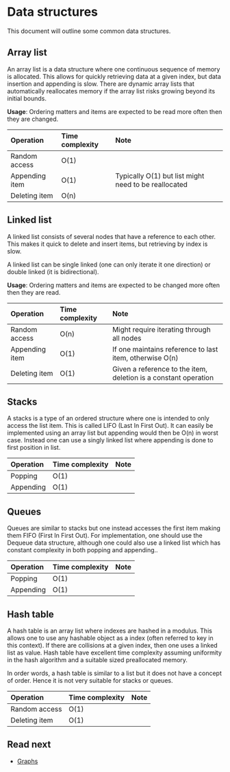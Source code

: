 # Data structures

This document will outline some common data structures.

## Array list

An array list is a data structure where one continuous sequence of memory is
allocated. This allows for quickly retrieving data at a given index, but data
insertion and appending is slow. There are dynamic array lists that
automatically reallocates memory if the array list risks growing beyond its
initial bounds.

**Usage**: Ordering matters and items are expected to be read more often then
they are changed.

| Operation      | Time complexity | Note                                                 |
| :------------- | :-------------- | :--------------------------------------------------- |
| Random access  | O(1)            |                                                      |
| Appending item | O(1)            | Typically O(1) but list might need to be reallocated |
| Deleting item  | O(n)            |                                                      |

## Linked list

A linked list consists of several nodes that have a reference to each other.
This makes it quick to delete and insert items, but retrieving by index is slow.

A linked list can be single linked (one can only iterate it one direction) or
double linked (it is bidirectional).

**Usage**: Ordering matters and items are expected to be changed more often then
they are read.

| Operation      | Time complexity | Note                                                            |
| :------------- | :-------------- | :-------------------------------------------------------------- |
| Random access  | O(n)            | Might require iterating through all nodes                       |
| Appending item | O(1)            | If one maintains reference to last item, otherwise O(n)         |
| Deleting item  | O(1)            | Given a reference to the item, deletion is a constant operation |

## Stacks

A stacks is a type of an ordered structure where one is intended to only access
the list item. This is called LIFO (Last In First Out). It can easily be
implemented using an array list but appending would then be O(n) in worst case.
Instead one can use a singly linked list where appending is done to first
position in list.

| Operation | Time complexity | Note |
| :-------- | :-------------- | :--- |
| Popping   | O(1)            |      |
| Appending | O(1)            |      |

## Queues

Queues are similar to stacks but one instead accesses the first item making them
FIFO (First In First Out). For implementation, one should use the Dequeue data
structure, although one could also use a linked list which has constant
complexity in both popping and appending..

| Operation | Time complexity | Note |
| :-------- | :-------------- | :--- |
| Popping   | O(1)            |      |
| Appending | O(1)            |      |

## Hash table

A hash table is an array list where indexes are hashed in a modulus. This allows
one to use any hashable object as a index (often referred to key in this
context). If there are collisions at a given index, then one uses a linked list
as value. Hash table have excellent time complexity assuming uniformity in the
hash algorithm and a suitable sized preallocated memory.

In order words, a hash table is similar to a list but it does not have a concept
of order. Hence it is not very suitable for stacks or queues.

| Operation     | Time complexity | Note |
| :------------ | :-------------- | :--- |
| Random access | O(1)            |      |
| Deleting item | O(1)            |      |

## Read next

- [Graphs](graphs)
